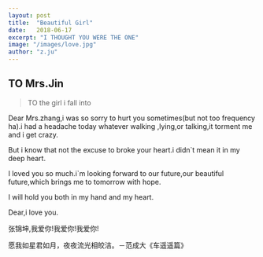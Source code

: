 ```yaml
---
layout: post
title:  "Beautiful Girl"
date:   2018-06-17
excerpt: "I THOUGHT YOU WERE THE ONE"
image: "/images/love.jpg"
author: "z.ju"
---
```



## TO Mrs.Jin
> TO the girl  i fall into

Dear Mrs.zhang,i was so sorry to hurt you sometimes(but not too frequency ha).i had a headache today whatever walking ,lying,or talking,it  torment me and i get crazy.

But i know that not the excuse to broke your heart.i didn\`t mean it in my deep heart.

I loved you so much.i`m looking forward to our future,our beautiful future,which brings me to tomorrow with hope.

I will hold you both in my hand and my heart.

Dear,i love you.

张锦坤,我爱你!我爱你!我爱你!

愿我如星君如月，夜夜流光相皎洁。－范成大《车遥遥篇》

